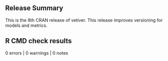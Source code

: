 ## Release Summary

This is the 8th CRAN release of vetiver. This release improves versioning for models and metrics.

## R CMD check results

0 errors | 0 warnings | 0 notes
